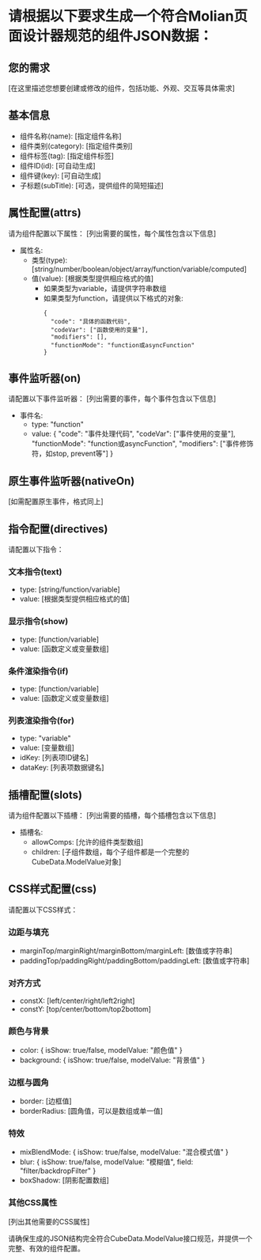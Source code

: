 # 请根据以下要求生成一个符合Molian页面设计器规范的组件JSON数据：

## 您的需求
[在这里描述您想要创建或修改的组件，包括功能、外观、交互等具体需求]

## 基本信息
- 组件名称(name): [指定组件名称]
- 组件类别(category): [指定组件类别]
- 组件标签(tag): [指定组件标签]
- 组件ID(id): [可自动生成]
- 组件键(key): [可自动生成]
- 子标题(subTitle): [可选，提供组件的简短描述]

## 属性配置(attrs)
请为组件配置以下属性：
[列出需要的属性，每个属性包含以下信息]
- 属性名: 
  - 类型(type): [string/number/boolean/object/array/function/variable/computed]
  - 值(value): [根据类型提供相应格式的值]
    - 如果类型为variable，请提供字符串数组
    - 如果类型为function，请提供以下格式的对象:
      ```
      {
        "code": "具体的函数代码",
        "codeVar": ["函数使用的变量"],
        "modifiers": [],
        "functionMode": "function或asyncFunction"
      }
      ```

## 事件监听器(on)
请配置以下事件监听器：
[列出需要的事件，每个事件包含以下信息]
- 事件名: 
  - type: "function"
  - value: {
    "code": "事件处理代码",
    "codeVar": ["事件使用的变量"],
    "functionMode": "function或asyncFunction",
    "modifiers": ["事件修饰符，如stop, prevent等"]
  }

## 原生事件监听器(nativeOn)
[如需配置原生事件，格式同上]

## 指令配置(directives)
请配置以下指令：

### 文本指令(text)
- type: [string/function/variable]
- value: [根据类型提供相应格式的值]

### 显示指令(show)
- type: [function/variable]
- value: [函数定义或变量数组]

### 条件渲染指令(if)
- type: [function/variable]
- value: [函数定义或变量数组]

### 列表渲染指令(for)
- type: "variable"
- value: [变量数组]
- idKey: [列表项ID键名]
- dataKey: [列表项数据键名]

## 插槽配置(slots)
请为组件配置以下插槽：
[列出需要的插槽，每个插槽包含以下信息]
- 插槽名: 
  - allowComps: [允许的组件类型数组]
  - children: [子组件数组，每个子组件都是一个完整的CubeData.ModelValue对象]

## CSS样式配置(css)
请配置以下CSS样式：

### 边距与填充
- marginTop/marginRight/marginBottom/marginLeft: [数值或字符串]
- paddingTop/paddingRight/paddingBottom/paddingLeft: [数值或字符串]

### 对齐方式
- constX: [left/center/right/left2right]
- constY: [top/center/bottom/top2bottom]

### 颜色与背景
- color: { isShow: true/false, modelValue: "颜色值" }
- background: { isShow: true/false, modelValue: "背景值" }

### 边框与圆角
- border: [边框值]
- borderRadius: [圆角值，可以是数组或单一值]

### 特效
- mixBlendMode: { isShow: true/false, modelValue: "混合模式值" }
- blur: { isShow: true/false, modelValue: "模糊值", field: "filter/backdropFilter" }
- boxShadow: [阴影配置数组]

### 其他CSS属性
[列出其他需要的CSS属性]

请确保生成的JSON结构完全符合CubeData.ModelValue接口规范，并提供一个完整、有效的组件配置。